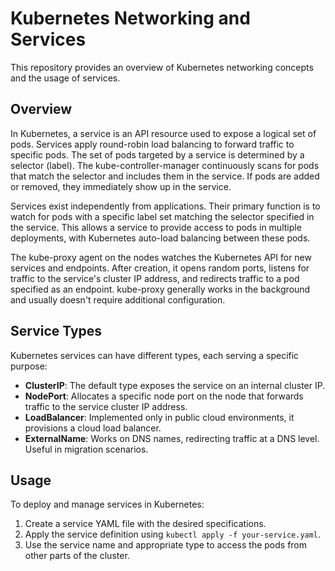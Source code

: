 # Kubernetes Networking and Services

This repository provides an overview of Kubernetes networking concepts and the usage of services.

## Overview

In Kubernetes, a service is an API resource used to expose a logical set of pods. Services apply round-robin load balancing to forward traffic to specific pods. The set of pods targeted by a service is determined by a selector (label). The kube-controller-manager continuously scans for pods that match the selector and includes them in the service. If pods are added or removed, they immediately show up in the service.

Services exist independently from applications. Their primary function is to watch for pods with a specific label set matching the selector specified in the service. This allows a service to provide access to pods in multiple deployments, with Kubernetes auto-load balancing between these pods.

The kube-proxy agent on the nodes watches the Kubernetes API for new services and endpoints. After creation, it opens random ports, listens for traffic to the service's cluster IP address, and redirects traffic to a pod specified as an endpoint. kube-proxy generally works in the background and usually doesn't require additional configuration.

## Service Types

Kubernetes services can have different types, each serving a specific purpose:

- **ClusterIP**: The default type exposes the service on an internal cluster IP.
- **NodePort**: Allocates a specific node port on the node that forwards traffic to the service cluster IP address.
- **LoadBalancer**: Implemented only in public cloud environments, it provisions a cloud load balancer.
- **ExternalName**: Works on DNS names, redirecting traffic at a DNS level. Useful in migration scenarios.

## Usage

To deploy and manage services in Kubernetes:

1. Create a service YAML file with the desired specifications.
2. Apply the service definition using `kubectl apply -f your-service.yaml`.
3. Use the service name and appropriate type to access the pods from other parts of the cluster.


